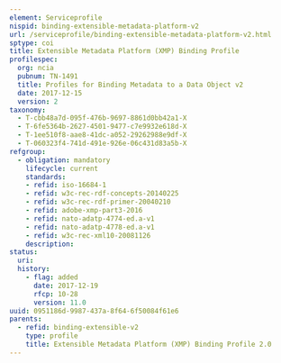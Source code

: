 ```yaml
---
element: Serviceprofile
nispid: binding-extensible-metadata-platform-v2
url: /serviceprofile/binding-extensible-metadata-platform-v2.html
sptype: coi
title: Extensible Metadata Platform (XMP) Binding Profile
profilespec:
  org: ncia
  pubnum: TN-1491
  title: Profiles for Binding Metadata to a Data Object v2
  date: 2017-12-15
  version: 2
taxonomy:
  - T-cbb48a7d-095f-476b-9697-8861d0bb42a1-X
  - T-6fe5364b-2627-4501-9477-c7e9932e618d-X
  - T-1ee510f8-aae8-41dc-a052-29262988e9df-X
  - T-060323f4-741d-491e-926e-06c431d83a5b-X
refgroup:
  - obligation: mandatory
    lifecycle: current
    standards: 
    - refid: iso-16684-1
    - refid: w3c-rec-rdf-concepts-20140225
    - refid: w3c-rec-rdf-primer-20040210
    - refid: adobe-xmp-part3-2016
    - refid: nato-adatp-4774-ed.a-v1
    - refid: nato-adatp-4778-ed.a-v1
    - refid: w3c-rec-xml10-20081126
    description: 
status:
  uri: 
  history: 
    - flag: added
      date: 2017-12-19
      rfcp: 10-28
      version: 11.0
uuid: 0951186d-9987-437a-8f64-6f50084f61e6
parents:
  - refid: binding-extensible-v2
    type: profile
    title: Extensible Metadata Platform (XMP) Binding Profile 2.0
---
```

